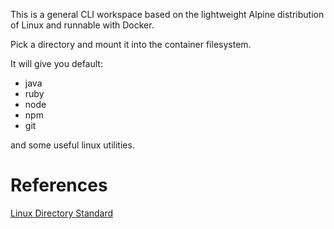 This is a general CLI workspace based on the lightweight Alpine distribution of Linux and runnable with Docker.

Pick a directory and mount it into the container filesystem.

It will give you default:

* java 
* ruby
* node 
* npm
* git

and some useful linux utilities.

# References

[Linux Directory Standard](https://en.wikipedia.org/wiki/Filesystem_Hierarchy_Standard)
